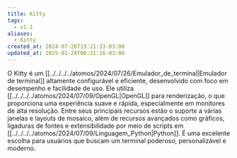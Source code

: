 ```yaml
---
title: Kitty
tags:
  - v1.1
aliases:
  - Kitty
created_at: 2024-07-26T13:21:33-03:00
updated_at: 2025-01-24T00:31:16-03:00
---
```


O Kitty é um [[../../../../atomos/2024/07/26/Emulador_de_terminal|Emulador de terminal]] altamente configurável e eficiente, desenvolvido com foco em desempenho e facilidade de uso. Ele utiliza [[../../../../atomos/2024/07/09/OpenGL|OpenGL]] para renderização, o que proporciona uma experiência suave e rápida, especialmente em monitores de alta resolução. Entre seus principais recursos estão o suporte a várias janelas e layouts de mosaico, além de recursos avançados como gráficos, ligaduras de fontes e extensibilidade por meio de scripts em [[../../../../atomos/2024/07/09/Linguagem_Python|Python]]. É uma excelente escolha para usuários que buscam um terminal poderoso, personalizável e moderno.